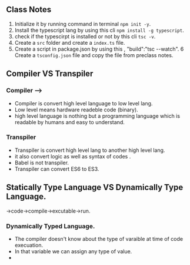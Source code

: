 
## Class Notes

1. Initialize it by running command in terminal `npm init -y`.
2. Install the typescript lang by using this cli `npm install -g typescript`.
3. check if the typescirpt is installed or not by this cli `tsc -v`.
4. Create a `src` folder and create a `index.ts` file.
5. Create a script in package.json by using this , "build":"tsc --watch".
6 Create a `tsconfig.json` file and copy the file from preclass notes. 


## Compiler VS Transpiler

### Compiler -->

- Compiler is convert high level  language to low level  lang.
- Low level means hardware readeble code (binary).
- high level language is nothing but a programming language which is readable by humans and easy to understand.


### Transpiler 

- Transpiler is convert high level lang to another high level lang.
- it also convert logic as well as syntax of codes .
- Babel is not transpiler.
- Transpiler can convert ES6 to ES3.

## Statically Type Language VS Dynamically Type Language.

->code->compile->excutable->run.

### Dynamically Typed Language.

- The compiler doesn't know about the type of varaible at time of code execuation.
- In that variable we can assign any type of value. 
- 
